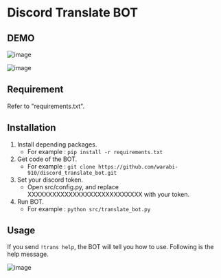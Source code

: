# Discord Translate BOT
## DEMO
![image](https://user-images.githubusercontent.com/41296838/109305531-34fc5b00-7881-11eb-9653-e48f75e11884.png)

![image](https://user-images.githubusercontent.com/41296838/109306099-00d56a00-7882-11eb-8431-c26f1d29d28a.png)

## Requirement
Refer to "requirements.txt".
 
## Installation
1. Install depending packages.
    * For example : `pip install -r requirements.txt`
2. Get code of the BOT.
    * For example : `git clone https://github.com/warabi-910/discord_translate_bot.git`
3. Set your discord token.
    * Open src/config.py, and replace XXXXXXXXXXXXXXXXXXXXXXXXXXXX with your token.
4. Run BOT.
    * For example : `python src/translate_bot.py`

## Usage
If you send `!trans help`, the BOT will tell you how to use.
Following is the help message.

![image](https://user-images.githubusercontent.com/41296838/109307220-a0dfc300-7883-11eb-80de-241a40cfc674.png)
